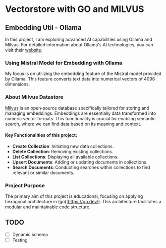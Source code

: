 # Vectorstore with GO and MILVUS
## Embedding Util - Ollama

In this project, I am exploring advanced AI capabilities using Ollama and Milvus. For detailed information about Ollama's AI technologies, you can visit their [website](https://ollama.ai/).

### Using Mistral Model for Embedding with Ollama

My focus is on utilizing the embedding feature of the Mistral model provided by Ollama. This feature converts text data into numerical vectors of 4096 dimensions.

### About Milvus Datastore

[Milvus](https://milvus.io/docs) is an open-source database specifically tailored for storing and managing embeddings. Embeddings are essentially data transformed into numeric vector formats. This functionality is crucial for enabling semantic search, where we can find data based on its meaning and context.

#### Key Functionalities of this project:
- **Create Collection**: Initiating new data collections.
- **Delete Collection**: Removing existing collections.
- **List Collections**: Displaying all available collections.
- **Upsert Documents**: Adding or updating documents in collections.
- **Search Documents**: Conducting searches within collections to find relevant or similar documents.

### Project Purpose

The primary aim of this project is educational, focusing on applying hexagonal architecture in (go)[https://go.dev/]. This architecture facilitates a modular and maintainable code structure.

## TODO
- [ ] Dynamic schema
- [ ] Testing
